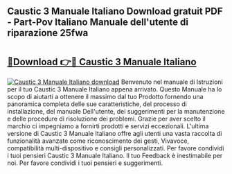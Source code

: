 ## Caustic 3 Manuale Italiano Download gratuit PDF - Part-Pov Italiano Manuale dell'utente di riparazione 25fwa

# <h2><a href="http://dfh2lr.blite.top/?on=Caustic+3+Manuale+Italiano">🔗Download 👉🔴 Caustic 3 Manuale Italiano</a></h2>

[![Caustic 3 Manuale Italiano download](https://i.imgur.com/lujVjoI.png)](http://dfh2lr.blite.top/?on=Caustic+3+Manuale+Italiano)
Benvenuto nel manuale di Istruzioni per il tuo Caustic 3 Manuale Italiano appena arrivato. Questo Manuale ha lo scopo di aiutarti a ottenere il massimo dal tuo Prodotto fornendo una panoramica completa delle sue caratteristiche, del processo di installazione, del manuale Dell'utente, dei suggerimenti per la manutenzione e delle procedure di risoluzione dei problemi. Grazie per aver scelto il marchio ci impegniamo a fornirti prodotti e servizi eccezionali. L'ultima versione di Caustic 3 Manuale Italiano offre agli utenti una vasta raccolta di funzionalità avanzate come riconoscimento dei gesti, Vivavoce, compatibilità multi-dispositivo e consigli personalizzati. Per favore condividi i tuoi pensieri Caustic 3 Manuale Italiano. Il tuo Feedback è inestimabile per noi. Per favore condividi i tuoi pensieri e suggerimenti.
